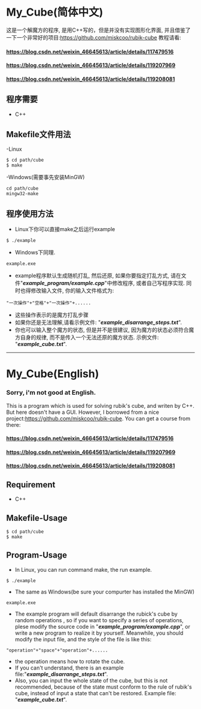 # My_Cube(简体中文)
这是一个解魔方的程序, 是用C++写的，但是并没有实现图形化界面, 并且借鉴了一下一个非常好的项目:https://github.com/miskcoo/rubik-cube
教程请看:
#### https://blog.csdn.net/weixin_46645613/article/details/117479516
#### https://blog.csdn.net/weixin_46645613/article/details/119207969
#### https://blog.csdn.net/weixin_46645613/article/details/119208081
## **程序需要**

- C++

## **Makefile文件用法**
-Linux

```
$ cd path/cube
$ make
```
-Windows(需要事先安装MinGW)
```
cd path/cube
mingw32-make
```
## **程序使用方法**
- Linux下你可以直接make之后运行example
```
$ ./example
```
- Windows下同理.
```
example.exe
```
- example程序默认生成随机打乱, 然后还原, 如果你要指定打乱方式, 请在文件"***example_program/example.cpp***"中修改程序, 或者自己写程序实现. 同时也得修改输入文件, 你的输入文件格式为:
```
"一次操作"+"空格"+"一次操作"+......
```
- 这些操作表示的是魔方打乱步骤
- 如果你还是无法理解,请看示例文件: "***example_disarrange_steps.txt***".
- 你也可以输入整个魔方的状态, 但是并不是很建议, 因为魔方的状态必须符合魔方自身的规律, 而不是传入一个无法还原的魔方状态. 示例文件: "***example_cube.txt***".

---
# My_Cube(English)
### Sorry, i'm not good at English.
This is a program which is used for solving rubik's cube,  and writen by C++. But here doesn't have a GUI. However, I borrowed from a nice project:https://github.com/miskcoo/rubik-cube.
You can get a course from there: 
#### https://blog.csdn.net/weixin_46645613/article/details/117479516
#### https://blog.csdn.net/weixin_46645613/article/details/119207969
#### https://blog.csdn.net/weixin_46645613/article/details/119208081

## **Requirement**
- C++
## **Makefile-Usage**
```
$ cd path/cube
$ make
```
## **Program-Usage**
- In Linux, you can run command make, the run example.
```
$ ./example
```
- The same as Windows(be sure your compurter has installed the MinGW)
```
example.exe
```
- The example program will default disarrange the rubick's cube by random operations , so if you want to specify a series of operations, plese modify the source code in "***example_program/example.cpp***", or write a new program to realize it by yourself. Meanwhile, you should modify the input file, and the style of the file is like this:
```
"operation"+"space"+"operation"+......
```
- the operation means how to rotate the cube.
- If you can't understand, there is an example file:"***example_disarrange_steps.txt***".
- Also, you can input the whole state of the cube, but this is not recommended, because of the state must conform to the rule of rubik's cube, instead of input a state that can't be restored. Example file: "***example_cube.txt***".
